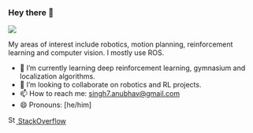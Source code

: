 ### Hey there 👋 

![](https://komarev.com/ghpvc/?username=anubhav1772&style=flat&color=lightgrey) 
<!--
**anubhav1772/anubhav1772** is a ✨ _special_ ✨ repository because its `README.md` (this file) appears on your GitHub profile.

Here are some ideas to get you started:
- 🔭 I’m currently working on ...
-->
My areas of interest include robotics, motion planning, reinforcement learning and computer vision. I mostly use ROS.
- 🌱 I’m currently learning deep reinforcement learning, gymnasium and localization algorithms.
- 👯 I’m looking to collaborate on robotics and RL projects.
- 📫 How to reach me: singh7.anubhav@gmail.com
- 😄 Pronouns: [he/him]

<a href="https://stackoverflow.com/users/5810950/anubhav-singh?tab=profile"><img src="https://edent.github.io/SuperTinyIcons/images/svg/stackoverflow.svg" width="16" title="Stack Overflow"> StackOverflow</a>
